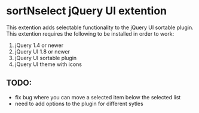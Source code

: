 # sortNselect jQuery UI extention 

This extention adds selectable functionality to the jQuery UI sortable plugin.  This extention requires the following to be installed in order to work:

1. jQuery 1.4 or newer
2. jQuery UI 1.8 or newer
3. jQuery UI sortable plugin
4. jQuery UI theme with icons

## TODO:
* fix bug where you can move a selected item below the selected list
* need to add options to the plugin for different sytles
